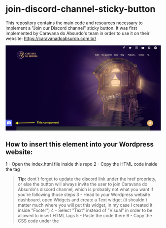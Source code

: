 # join-discord-channel-sticky-button
This repository contains the main code and resources necessary to implement a "Join our Discord channel" sticky button. It was first implemented by Caravana do Absurdo's team in order to use it on their website:
https://caravanadoabsurdo.com.br/

![Element screenshot](https://github.com/caravana-do-absurdo/join-discord-channel-sticky-button/blob/main/res/img/discord-sticky-button-screenshot.png?raw=true)

## How to insert this element into your Wordpress website:
1 - Open the index.html file inside this repo
2 - Copy the HTML code inside the <body> tag
> **Tip:** dont't forget to update the discord link under the href propriety, or else the button will always invite the user to join Caravana do Absurdo's discord channel, which is probably not what you want if you're following those steps
3 - Head to your Wordpress website dashboard, open Widgets and create a Text widget (it shouldn't matter much where you will put this widget, in my case I created it inside "Footer")
4 - Select "Text" instead of "Visual" in order to be allowed to insert HTML tags
5 - Paste the code there
6 - Copy the CSS code under the <style> tag
7 - Paste those classes where your site allows you to paste custom CSS classes (in my case, I installed the plugin [Simple Custom CSS](https://wordpress.org/plugins/simple-custom-css/) and pasted all my CSS code there)